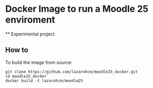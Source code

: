 # Docker Image to run a Moodle 25 enviroment
** Experimental project

## How to
To build the image from source:

    git clone https://github.com/lazarohcm/moodle25_docker.git
    cd moodle25_docker
    docker build -t lazarohcm/moodle25
    